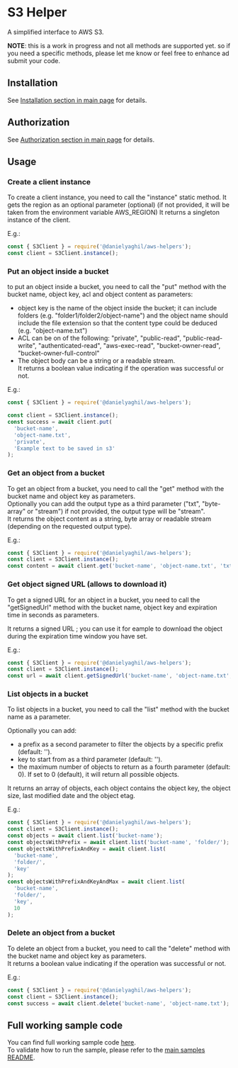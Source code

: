 # S3 Helper

A simplified interface to AWS S3.

**NOTE**: this is a work in progress and not all methods are supported yet. so if you need a specific methods, please let me know or feel free to enhance ad submit your code.

## Installation

See [Installation section in main page](README.md#installation) for details.

## Authorization

See [Authorization section in main page](README.md#authorization) for details.

## Usage

### Create a client instance

To create a client instance, you need to call the "instance" static method.
It gets the region as an optional parameter (optional) (if not provided, it will be taken from the environment variable AWS_REGION)
It returns a singleton instance of the client.

E.g.:

```javascript
const { S3Client } = require('@danielyaghil/aws-helpers');
const client = S3Client.instance();
```

### Put an object inside a bucket

to put an object inside a bucket, you need to call the "put" method with the bucket name, object key, acl and object content as parameters:

- object key is the name of the object inside the bucket; it can include folders (e.g. "folder1/folder2/object-name") and the object name should include the file extension so that the content type could be deduced (e.g. "object-name.txt")
- ACL can be on of the following: "private", "public-read", "public-read-write", "authenticated-read", "aws-exec-read", "bucket-owner-read", "bucket-owner-full-control"
- The object body can be a string or a readable stream.  
  It returns a boolean value indicating if the operation was successful or not.

E.g.:

```javascript
const { S3Client } = require('@danielyaghil/aws-helpers');

const client = S3Client.instance();
const success = await client.put(
  'bucket-name',
  'object-name.txt',
  'private',
  'Example text to be saved in s3'
);
```

### Get an object from a bucket

To get an object from a bucket, you need to call the "get" method with the bucket name and object key as parameters.  
Optionally you can add the output type as a third parameter ("txt", "byte-array" or "stream") if not provided, the output type will be "stream".  
It returns the object content as a string, byte array or readable stream (depending on the requested output type).

E.g.:

```javascript
const { S3Client } = require('@danielyaghil/aws-helpers');
const client = S3Client.instance();
const content = await client.get('bucket-name', 'object-name.txt', 'txt');
```

### Get object signed URL (allows to download it)

To get a signed URL for an object in a bucket, you need to call the "getSignedUrl" method with the bucket name, object key and expiration time in seconds as parameters.

It returns a signed URL ; you can use it for eample to download the object during the expiration time window you have set.

E.g.:

```javascript
const { S3Client } = require('@danielyaghil/aws-helpers');
const client = S3Client.instance();
const url = await client.getSignedUrl('bucket-name', 'object-name.txt', 60);
```

### List objects in a bucket

To list objects in a bucket, you need to call the "list" method with the bucket name as a parameter.

Optionally you can add:

- a prefix as a second parameter to filter the objects by a specific prefix (default: '').
- key to start from as a third parameter (default: '').
- the maximum number of objects to return as a fourth parameter (default: 0). If set to 0 (default), it will return all possible objects.

It returns an array of objects, each object contains the object key, the object size, last modified date and the object etag.

E.g.:

```javascript
const { S3Client } = require('@danielyaghil/aws-helpers');
const client = S3Client.instance();
const objects = await client.list('bucket-name');
const objectsWithPrefix = await client.list('bucket-name', 'folder/');
const objectsWithPrefixAndKey = await client.list(
  'bucket-name',
  'folder/',
  'key'
);
const objectsWithPrefixAndKeyAndMax = await client.list(
  'bucket-name',
  'folder/',
  'key',
  10
);
```

### Delete an object from a bucket

To delete an object from a bucket, you need to call the "delete" method with the bucket name and object key as parameters.  
It returns a boolean value indicating if the operation was successful or not.

E.g.:

```javascript
const { S3Client } = require('@danielyaghil/aws-helpers');
const client = S3Client.instance();
const success = await client.delete('bucket-name', 'object-name.txt');
```

## Full working sample code

You can find full working sample code [here](../samples/sample-s3.js).  
To validate how to run the sample, please refer to the [main samples README](../samples/README.md).
